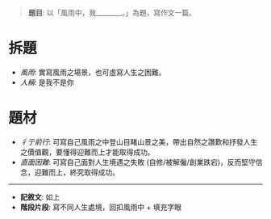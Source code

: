 > **題目**:
> 以「風雨中，我\_\_\_\_\_\_\_\_。」為題，寫作文一篇。

# 拆題
- *風雨*: 實寫風雨之場景，也可虛寫人生之困難。
- *人稱*: 是我不是你

# 題材
- *彳亍前行*: 可寫自己風雨之中登山目睹山景之美，帶出自然之讚歎和抒發人生之價值觀，要懂得迎難而上才能取得成功。
- *直面困難*: 可寫自己面對人生境遇之失敗 (自修/被解僱/創業跌宕)，反而堅守信念，迎難而上，終究取得成功。

---

- **記敘文**: 如上
- **階段片段**: 寫不同人生處境，回扣風雨中 + 填充字眼
